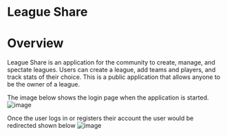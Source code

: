# League Share
# Overview
League Share is an application for the community to create, manage, and spectate leagues. 
Users can create a league, add teams and players, and track stats of their
choice. This is a public application that allows anyone to be the owner of a league.

The image below shows the login page when the application is started.
![image](https://user-images.githubusercontent.com/46578360/109882414-730dcc00-7c3f-11eb-9c3a-b9c29b24791c.png)

Once the user logs in or registers their account the user would be redirected shown below
![image](https://user-images.githubusercontent.com/46578360/109882824-13fc8700-7c40-11eb-82c3-b9440f2c27c1.png)


